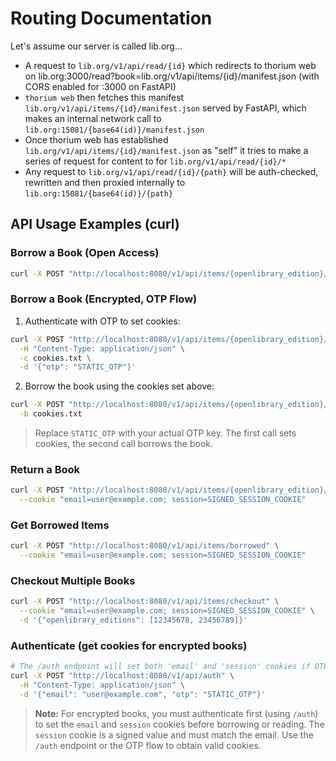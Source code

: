 # Routing Documentation

Let's assume our server is called lib.org...

* A request to `lib.org/v1/api/read/{id}` which redirects to thorium web on lib.org:3000/read?book=lib.org/v1/api/items/{id}/manifest.json (with CORS enabled for :3000 on FastAPI)
* `thorium web` then fetches this manifest `lib.org/v1/api/items/{id}/manifest.json` served by FastAPI, which makes an internal network call to `lib.org:15081/{base64(id)}/manifest.json`
* Once thorium web has established `lib.org/v1/api/items/{id}/manifest.json` as "self" it tries to make a series of request for content to for `lib.org/v1/api/read/{id}/*`
* Any request to `lib.org/v1/api/read/{id}/{path}` will be auth-checked, rewritten and then proxied internally to `lib.org:15081/{base64(id)}/{path}`

## API Usage Examples (curl)



### Borrow a Book (Open Access)
```sh
curl -X POST "http://localhost:8080/v1/api/items/{openlibrary_edition}/borrow"
```

### Borrow a Book (Encrypted, OTP Flow)
1. Authenticate with OTP to set cookies:
```sh
curl -X POST "http://localhost:8080/v1/api/items/{openlibrary_edition}/borrow" \
  -H "Content-Type: application/json" \
  -c cookies.txt \
  -d '{"otp": "STATIC_OTP"}'
```

2. Borrow the book using the cookies set above:
```sh
curl -X POST "http://localhost:8080/v1/api/items/{openlibrary_edition}/borrow" \
  -b cookies.txt
```

> Replace `STATIC_OTP` with your actual OTP key. The first call sets cookies, the second call borrows the book.


### Return a Book
```sh
curl -X POST "http://localhost:8080/v1/api/items/{openlibrary_edition}/return" \
  --cookie "email=user@example.com; session=SIGNED_SESSION_COOKIE"
```

### Get Borrowed Items
```sh
curl -X POST "http://localhost:8080/v1/api/items/borrowed" \
  --cookie "email=user@example.com; session=SIGNED_SESSION_COOKIE"
```

### Checkout Multiple Books
```sh
curl -X POST "http://localhost:8080/v1/api/items/checkout" \
  --cookie "email=user@example.com; session=SIGNED_SESSION_COOKIE" \
  -d '{"openlibrary_editions": [12345678, 23456789]}'
```

### Authenticate (get cookies for encrypted books)
```sh
# The /auth endpoint will set both 'email' and 'session' cookies if OTP is valid.
curl -X POST "http://localhost:8080/v1/api/auth" \
  -H "Content-Type: application/json" \
  -d '{"email": "user@example.com", "otp": "STATIC_OTP"}'
```

> **Note:**
> For encrypted books, you must authenticate first (using `/auth`) to set the `email` and `session` cookies before borrowing or reading. The `session` cookie is a signed value and must match the email. Use the `/auth` endpoint or the OTP flow to obtain valid cookies.
